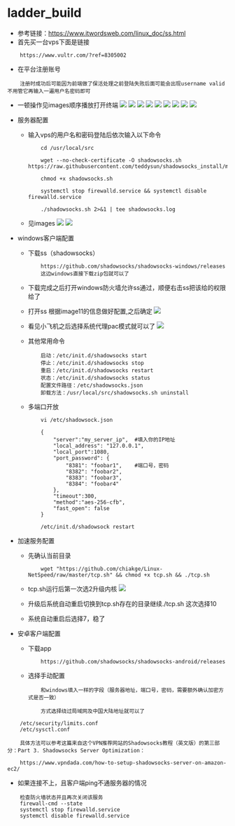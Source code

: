# ladder_build
+ 参考链接：https://www.itwordsweb.com/linux_doc/ss.html
+ 首先买一台vps下面是链接
```
    https://www.vultr.com/?ref=8305002
```
+ 在平台注册账号
```
    注册时成功后可能因为前端做了保活处理之前登陆失败后面可能会出现username valid不用管它再输入一遍用户名密码即可
```
+ 一顿操作见images顺序播放打开终端
    <img src="./images/1.png">
    <img src="./images/2.png">
    <img src="./images/3.png">
    <img src="./images/4.png">
    <img src="./images/5.png">
    <img src="./images/6.png">
    <img src="./images/7.png">
    <img src="./images/8.png">
    <img src="./images/9.png">
+ 服务器配置
    + 输入vps的用户名和密码登陆后依次输入以下命令
        ```
            cd /usr/local/src

            wget --no-check-certificate -O shadowsocks.sh https://raw.githubusercontent.com/teddysun/shadowsocks_install/master/shadowsocks.sh

            chmod +x shadowsocks.sh

            systemctl stop firewalld.service && systemctl disable firewalld.service

            ./shadowsocks.sh 2>&1 | tee shadowsocks.log
        ```
    + 见images
        <img src="./images/10.png">
        <img src="./images/11.png">

+ windows客户端配置
    + 下载ss（shadowsocks）
        ```
            https://github.com/shadowsocks/shadowsocks-windows/releases
            这边windows直接下载zip包就可以了
        ```
    + 下载完成之后打开windows防火墙允许ss通过，顺便右击ss把该给的权限给了

    + 打开ss
        根据image11的信息做好配置,之后确定
        <img src="./images/12.png">
    
    + 看见小飞机之后选择系统代理pac模式就可以了
        <img src="./images/13.png">

    + 其他常用命令
        ```
            启动：/etc/init.d/shadowsocks start
            停止：/etc/init.d/shadowsocks stop
            重启：/etc/init.d/shadowsocks restart
            状态：/etc/init.d/shadowsocks status
            配置文件路径：/etc/shadowsocks.json
            卸载方法：/usr/local/src/shadowsocks.sh uninstall
        ```
    + 多端口开放
        ```
            vi /etc/shadowsock.json

            {
                "server":"my_server_ip",  #填入你的IP地址
                "local_address": "127.0.0.1",
                "local_port":1080,
                "port_password": {
                    "8381": "foobar1",    #端口号，密码
                    "8382": "foobar2",
                    "8383": "foobar3",
                    "8384": "foobar4"
                },
                "timeout":300,
                "method":"aes-256-cfb",
                "fast_open": false
            }

            /etc/init.d/shadowsock restart
        ```
+ 加速服务配置
    + 先确认当前目录
        ```
            wget "https://github.com/chiakge/Linux-NetSpeed/raw/master/tcp.sh" && chmod +x tcp.sh && ./tcp.sh
        ```
    + tcp.sh运行后第一次选2升级内核
        <img src="./images/14.png">
    
    + 升级后系统自动重启切换到tcp.sh存在的目录继续./tcp.sh 这次选择10

    + 系统自动重启后选择7，稳了
         
+ 安卓客户端配置
    + 下载app
        ```
            https://github.com/shadowsocks/shadowsocks-android/releases
        ```
    + 选择手动配置
        ```
            和windows填入一样的字段（服务器地址，端口号，密码，需要额外确认加密方式是否一致）

            方式选择绕过局域网及中国大陆地址就可以了
        ```

```
    /etc/security/limits.conf
    /etc/sysctl.conf

    具体方法可以参考这篇来自这个VPN推荐网站的Shadowsocks教程（英文版）的第三部分：Part 3. Shadowsocks Server Optimization：

    https://www.vpndada.com/how-to-setup-shadowsocks-server-on-amazon-ec2/
```
+ 如果连接不上，且客户端ping不通服务器的情况
```
    检查防火墙状态并且再次关闭该服务
    firewall-cmd --state
    systemctl stop firewalld.service
    systemctl disable firewalld.service 
```